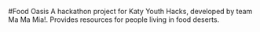 #Food Oasis
A hackathon project for Katy Youth Hacks, developed by team Ma Ma Mia!.
Provides resources for people living in food deserts. 
